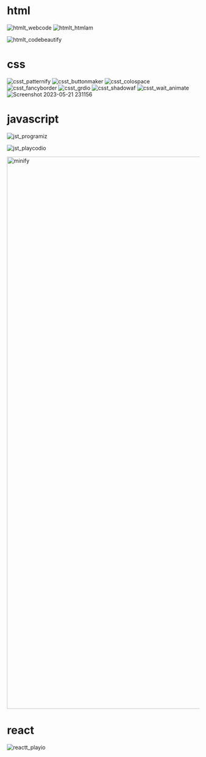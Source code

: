 # html

![htmlt_webcode](https://github.com/jayk-gupta/web-resources-project/assets/100681165/f7c6f6e9-638a-499e-89b5-d5d2430445ac)
![htmlt_htmlam](https://github.com/jayk-gupta/web-resources-project/assets/100681165/3b7bcaa1-9b14-46b7-89de-2a4f218ce49b)

![htmlt_codebeautify](https://github.com/jayk-gupta/web-resources-project/assets/100681165/25cae2b0-8d4f-4291-af73-7a7de7630217)


# css
![csst_patternify](https://github.com/jayk-gupta/web-resources-project/assets/100681165/8c1e480b-7647-48b1-be2f-cd3b8af2edd1)
![csst_buttonmaker](https://github.com/jayk-gupta/web-resources-project/assets/100681165/2b667b17-db22-4939-b056-6d79ba1577d2)
![csst_colospace](https://github.com/jayk-gupta/web-resources-project/assets/100681165/38de9da5-975b-4469-a1c6-cb9165fea282)
![csst_fancyborder](https://github.com/jayk-gupta/web-resources-project/assets/100681165/1b91be97-79a5-4894-96e9-49dc066e9384)
![csst_grdio](https://github.com/jayk-gupta/web-resources-project/assets/100681165/51c1fa3a-c8b3-499a-b153-72cd616429d6)
![csst_shadowaf](https://github.com/jayk-gupta/web-resources-project/assets/100681165/d4057030-ef56-4d62-b59b-8f5f46d3dce3)
![csst_wait_animate](https://github.com/jayk-gupta/web-resources-project/assets/100681165/86a142f4-a383-4711-a978-b42ca7ad3059)
![Screenshot 2023-05-21 231156](https://github.com/jayk-gupta/web-resources-project/assets/100681165/57d05932-3a96-4ebd-86bb-9ea49a81e157)
<!-- ![CSS_CODEPEN](<Screenshot (161).png>) -->
# javascript
![jst_programiz](https://github.com/jayk-gupta/web-resources-project/assets/100681165/444f892c-4ba1-450d-aeab-2bd5b388a118)

![jst_playcodio](https://github.com/jayk-gupta/web-resources-project/assets/100681165/65d5f55c-5eb1-44f8-a564-bf05deb17b89)

<img width="1440" alt="minify" src="https://github.com/jayk-gupta/web-resources-project/assets/111020648/a88c0faf-c050-4b47-b5a5-180f8a3734a4">


# react

![reactt_playio](https://github.com/jayk-gupta/web-resources-project/assets/100681165/0e88c56a-9bc3-4678-a06c-61824996af68)


